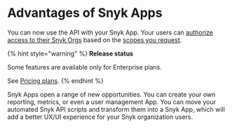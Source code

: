 # Advantages of Snyk Apps

You can now use the API with your Snyk App. Your users can [authorize access to their Snyk Orgs](./) based on the [scopes you request](../../snyk-api/snyk-apps/create-an-app-via-the-api/#requesting-scopes).

{% hint style="warning" %}
**Release status**&#x20;

Some features are available only for Enterprise plans.

See [Pricing plans](https://snyk.io/plans).
{% endhint %}

Snyk Apps open a range of new opportunities. You can create your own reporting, metrics, or even a user management App. You can move your automated Snyk API scripts and transform them into a Snyk App, which will add a better UX/UI experience for your Snyk organization users.
